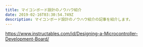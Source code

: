 ```yaml
---
title: マイコンボード設計のノウハウ紹介
date: 2019-02-16T03:30:54.749Z
description: マイコンボード設計のノウハウ紹介の記事を紹介します。
---
```

https://www.instructables.com/id/Designing-a-Microcontroller-Development-Board/
